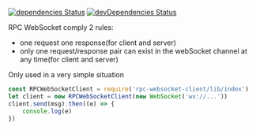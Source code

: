 [![dependencies Status](https://david-dm.org/valaxy/rpc-websocket/status.svg?style=flat-square)](https://david-dm.org/valaxy/rpc-websocket)
[![devDependencies Status](https://david-dm.org/valaxy/rpc-websocket/dev-status.svg?style=flat-square)](https://david-dm.org/valaxy/rpc-websocket?type=dev)

RPC WebSocket comply 2 rules: 
- one request one response(for client and server)
- only one request/response pair can exist in the webSocket channel at any time(for client and server)

Only used in a very simple situation

```js
const RPCWebSocketClient = require('rpc-websocket-client/lib/index')
let client = new RPCWebSocketClient(new WebSocket('ws://...'))
client.send(msg).then((e) => {
    console.log(e)
})
```